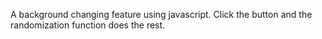 A background changing feature using javascript. Click the button and the randomization function does the rest.
